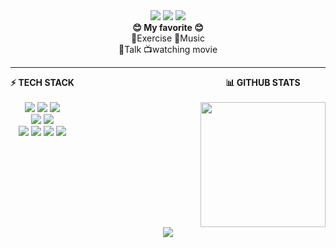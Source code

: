 <div align="center">

<div style="text-align: center;">

<img src="https://capsule-render.vercel.app/api?type=waving&color=auto&height=100&section=header&fontSize=30&text=🖐🏻YoungSoon🖐🏻">
<img src="https://hits.seeyoufarm.com/api/count/incr/badge.svg?url=https%3A%2F%2Fgithub.com%2Fyoungsoon12&count_bg=%23E4CEF0&title_bg=%23D1DDF2&icon=&icon_color=%23E8E5E5&title=hits&edge_flat=false">
<img src="https://mazassumnida.wtf/api/mini/generate_badge?boj=enejwk789">

<!-- [![Typing SVG](https://readme-typing-svg.demolab.com?font=Alkatra&weight=500&size=45&duration=3500&pause=3&color=333333&center=true&vCenter=true&multiline=true&repeat=true&width=1000&height=100&lines=Welcome+to+YoungSoon12's+GitHub!👋)](https://git.io/typing-svg) -->
</div>

<div align="center">
<b>😊 My favorite 😊</b>
<br />
💪Exercise 🎵Music <br />
 💬Talk 📺watching movie
 </div>
<hr>

<div style="display: flex; justify-content: space-between; align-items: flex-start; width: 100%; max-width: 800px;">
        <div style="text-align: center; margin-right: 20px;">
            <b>⚡ TECH STACK </b>
            <br><br>
            <img src="https://img.shields.io/badge/html5-E34F26?style=flat&logo=html5&logoColor=white">
            <img src="https://img.shields.io/badge/css-1572B6?style=flat&logo=css3&logoColor=white">
            <img src="https://img.shields.io/badge/javascript-F7DF1E?style=flat&logo=javascript&logoColor=black">
            <br />
            <img src="https://img.shields.io/badge/React-61DAFB?style=flat&logo=React&logoColor=black"/>
            <img src="https://img.shields.io/badge/Node.js-339933?style=flat&logo=Node.js&logoColor=white"/>
            <br />
            <img src="https://img.shields.io/badge/GitHub-181717?style=flat&logo=GitHub&logoColor=white"/>
            <img src="https://img.shields.io/badge/Notion-white?style=flat&logo=Notion&logoColor=000000">
            <img src="https://img.shields.io/badge/Slack-4A154B?style=flat&logo=Slack&logoColor=white">
            <img src="https://img.shields.io/badge/Discord-5865f2?style=flat&logo=Discord&logoColor=white">
        </div>

<div style="text-align: center;">
<b>📊 GITHUB STATS</b> <br><br>
<img src="https://github-readme-stats.vercel.app/api/top-langs/?username=youngsoon12&layout=compact&card_width=445&langs_count=6" width="200" />
</div>
</div>
    
<img src="https://capsule-render.vercel.app/api?type=waving&color=auto&height=100&section=footer">

</div>
